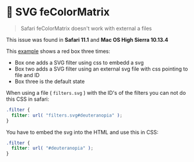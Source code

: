 # 🐛  SVG feColorMatrix


> Safari feColorMatrix doesn't work with external a files


This issue was found in **Safari 11.1** and **Mac OS High Sierra 10.13.4**


This [example](https://alex-page.github.io/bug-safari-svg/) shows a red box three times:
- Box one adds a SVG filter using css to embedd a svg
- Box two adds a SVG filter using an external svg file with css pointing to file and ID
- Box three is the default state


When using a file ( `filters.svg` ) with the ID's of the filters you can not do this CSS in safari:
```css
.filter {
  filter: url( "filters.svg#deuteranopia" );
}
```

You have to embed the svg into the HTML and use this in CSS:
```css
.filter {
  filter: url( "#deuteranopia" );
}
```
